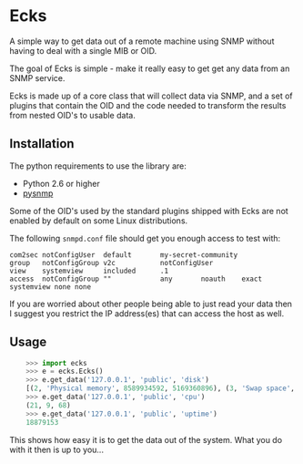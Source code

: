 # Ecks

A simple way to get data out of a remote machine using SNMP without having to deal with a single MIB or OID.

The goal of Ecks is simple - make it really easy to get get any data from an SNMP service.

Ecks is made up of a core class that will collect data via SNMP,
and a set of plugins that contain the OID and the code needed to
transform the results from nested OID's to usable data.

## Installation

The python requirements to use the library are:

* Python 2.6 or higher
* [pysnmp](http://pysnmp.sourceforge.net/)

Some of the OID's used by the standard plugins shipped with Ecks are not enabled by default on some Linux distributions.

The following `snmpd.conf` file should get you enough access to test with:

    com2sec notConfigUser  default       my-secret-community
    group   notConfigGroup v2c           notConfigUser
    view    systemview     included      .1
    access  notConfigGroup ""            any       noauth    exact  systemview none none

If you are worried about other people being able to just read your data then I suggest you restrict the IP address(es)
that can access the host as well.


## Usage

```python
    >>> import ecks
    >>> e = ecks.Ecks()
    >>> e.get_data('127.0.0.1', 'public', 'disk')
    [(2, 'Physical memory', 8589934592, 5169360896), (3, 'Swap space', 134213632, 45056), (4, '/', 290984034304, 243201781760)]
    >>> e.get_data('127.0.0.1', 'public', 'cpu')
    (21, 9, 68)
    >>> e.get_data('127.0.0.1', 'public', 'uptime')
    18879153
```

This shows how easy it is to get the data out of the system. What you do with it then is up to you...